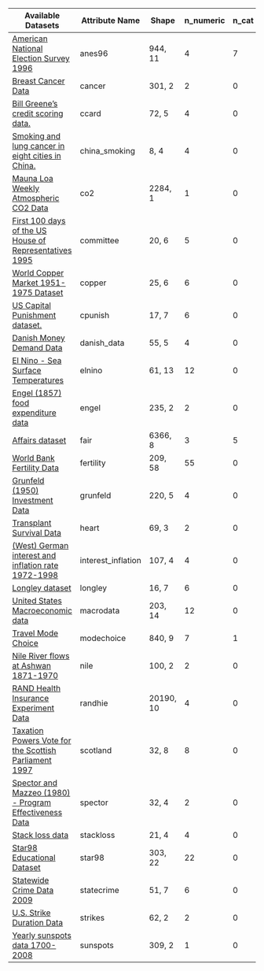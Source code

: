 
|Available Datasets                                                                                                               |Attribute Name    |Shape    |n_numeric                                                                                                                                                                                 |n_cat|n_date|n_bool|n_str|
|---------------------------------------------------------------------------------------------------------------------------------|------------------|---------|------------------------------------------------------------------------------------------------------------------------------------------------------------------------------------------|-------------|----------|------|-----|
|[American National Election Survey 1996](https://www.statsmodels.org/dev/datasets/generated/anes96.html)                         |anes96            |944, 11  |4                                                                                                                                                                                         |7            |0         |0     |0    |
|[Breast Cancer Data](https://www.statsmodels.org/dev/datasets/generated/cancer.html)                                             |cancer            |301, 2   |2                                                                                                                                                                                         |0            |0         |0     |0    |
|[Bill Greene’s credit scoring data.](https://www.statsmodels.org/dev/datasets/generated/ccard.html)                              |ccard             |72, 5    |4                                                                                                                                                                                         |0            |0         |1     |0    |
|[Smoking and lung cancer in eight cities in China.](https://www.statsmodels.org/dev/datasets/generated/china_smoking.html)       |china_smoking     |8, 4     |4                                                                                                                                                                                         |0            |0         |0     |0    |
|[Mauna Loa Weekly Atmospheric CO2 Data](https://www.statsmodels.org/dev/datasets/generated/co2.html)                             |co2               |2284, 1  |1                                                                                                                                                                                         |0            |1         |0     |0    |
|[First 100 days of the US House of Representatives 1995](https://www.statsmodels.org/dev/datasets/generated/committee.html)      |committee         |20, 6    |5                                                                                                                                                                                         |0            |0         |0     |0    |
|[World Copper Market 1951-1975 Dataset](https://www.statsmodels.org/dev/datasets/generated/copper.html)                          |copper            |25, 6    |6                                                                                                                                                                                         |0            |0         |0     |0    |
|[US Capital Punishment dataset.](https://www.statsmodels.org/dev/datasets/generated/cpunish.html)                                |cpunish           |17, 7    |6                                                                                                                                                                                         |0            |0         |1     |0    |
|[Danish Money Demand Data](https://www.statsmodels.org/dev/datasets/generated/danish_data.html)                                  |danish_data       |55, 5    |4                                                                                                                                                                                         |0            |1         |0     |0    |
|[El Nino - Sea Surface Temperatures](https://www.statsmodels.org/dev/datasets/generated/elnino.html)                             |elnino            |61, 13   |12                                                                                                                                                                                        |0            |1         |0     |0    |
|[Engel (1857) food expenditure data](https://www.statsmodels.org/dev/datasets/generated/engel.html)                              |engel             |235, 2   |2                                                                                                                                                                                         |0            |0         |0     |0    |
|[Affairs dataset](https://www.statsmodels.org/dev/datasets/generated/fair.html)                                                  |fair              |6366, 8  |3                                                                                                                                                                                         |5            |0         |0     |0    |
|[World Bank Fertility Data](https://www.statsmodels.org/dev/datasets/generated/fertility.html)                                   |fertility         |209, 58  |55                                                                                                                                                                                        |0            |1         |0     |3    |
|[Grunfeld (1950) Investment Data](https://www.statsmodels.org/dev/datasets/generated/grunfeld.html)                              |grunfeld          |220, 5   |4                                                                                                                                                                                         |0            |0         |0     |1    |
|[Transplant Survival Data](https://www.statsmodels.org/dev/datasets/generated/heart.html)                                        |heart             |69, 3    |2                                                                                                                                                                                         |0            |0         |1     |0    |
|[(West) German interest and inflation rate 1972-1998](https://www.statsmodels.org/dev/datasets/generated/interest_inflation.html)|interest_inflation|107, 4   |4                                                                                                                                                                                         |0            |0         |0     |0    |
|[Longley dataset](https://www.statsmodels.org/dev/datasets/generated/longley.html)                                               |longley           |16, 7    |6                                                                                                                                                                                         |0            |1         |0     |0    |
|[United States Macroeconomic data](https://www.statsmodels.org/dev/datasets/generated/macrodata.html)                            |macrodata         |203, 14  |12                                                                                                                                                                                        |0            |2         |0     |0    |
|[Travel Mode Choice](https://www.statsmodels.org/dev/datasets/generated/modechoice.html)                                         |modechoice        |840, 9   |7                                                                                                                                                                                         |1            |0         |1     |0    |
|[Nile River flows at Ashwan 1871-1970](https://www.statsmodels.org/dev/datasets/generated/nile.html)                             |nile              |100, 2   |2                                                                                                                                                                                         |0            |0         |0     |0    |
|[RAND Health Insurance Experiment Data](https://www.statsmodels.org/dev/datasets/generated/randhie.html)                         |randhie           |20190, 10|4                                                                                                                                                                                         |0            |0         |6     |0    |
|[Taxation Powers Vote for the Scottish Parliament 1997](https://www.statsmodels.org/dev/datasets/generated/scotland.html)        |scotland          |32, 8    |8                                                                                                                                                                                         |0            |0         |0     |0    |
|[Spector and Mazzeo (1980) - Program Effectiveness Data](https://www.statsmodels.org/dev/datasets/generated/spector.html)        |spector           |32, 4    |2                                                                                                                                                                                         |0            |0         |2     |0    |
|[Stack loss data](https://www.statsmodels.org/dev/datasets/generated/stackloss.html)                                             |stackloss         |21, 4    |4                                                                                                                                                                                         |0            |0         |0     |0    |
|[Star98 Educational Dataset](https://www.statsmodels.org/dev/datasets/generated/star98.html)                                     |star98            |303, 22  |22                                                                                                                                                                                        |0            |0         |0     |0    |
|[Statewide Crime Data 2009](https://www.statsmodels.org/dev/datasets/generated/statecrime.html)                                  |statecrime        |51, 7    |6                                                                                                                                                                                         |0            |0         |0     |1    |
|[U.S. Strike Duration Data](https://www.statsmodels.org/dev/datasets/generated/strikes.html)                                     |strikes           |62, 2    |2                                                                                                                                                                                         |0            |0         |0     |0    |
|[Yearly sunspots data 1700-2008](https://www.statsmodels.org/dev/datasets/generated/sunspots.html)                               |sunspots          |309, 2   |1                                                                                                                                                                                         |0            |1         |0     |0    |
